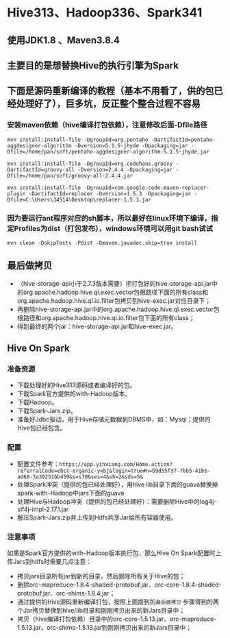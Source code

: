 # Hive313、Hadoop336、Spark341
## 使用JDK1.8 、Maven3.8.4
## 主要目的是想替换Hive的执行引擎为Spark
## 下面是源码重新编译的教程（基本不用看了，供的包已经处理好了），巨多坑，反正整个整合过程不容易

### 安装maven依赖（hive编译打包依赖），注意修改后面-Dfile路径
```
mvn install:install-file -DgroupId=org.pentaho -DartifactId=pentaho-aggdesigner-algorithm -Dversion=5.1.5-jhyde -Dpackaging=jar -Dfile=/home/pan/soft/pentaho-aggdesigner-algorithm-5.1.5-jhyde.jar

mvn install:install-file -DgroupId=org.codehaus.groovy -DartifactId=groovy-all -Dversion=2.4.4 -Dpackaging=jar -Dfile=/home/pan/soft/groovy-all-2.4.4.jar

mvn install:install-file -DgroupId=com.google.code.maven-replacer-plugin -DartifactId=replacer -Dversion=1.5.3 -Dpackaging=jar -Dfile=C:\Users\34514\Desktop\replacer-1.5.3.jar
```

### 因为要运行ant程序对应的sh脚本，所以最好在linux环境下编译，指定Profiles为dist（打包发布），windows环境可以用git bash试试
```
mvn clean -DskipTests -Pdist -Dmaven.javadoc.skip=true install
```
## 最后做拷贝
* （hive-storage-api小于2.7.3版本需要）把打包好的hive-storage-api.jar中的org.apache.hadoop.hive.ql.exec.vector包根路径下面的所有class和org.apache.hadoop.hive.ql.io.filter包拷贝到hive-exec.jar对应目录下；
* 再删除hive-storage-api.jar中的org.apache.hadoop.hive.ql.exec.vector包根路径和org.apache.hadoop.hive.ql.io.filter包下面的所有class；
* 得到最终的两个jar：hive-storage-api.jar和hive-exec.jar。

## Hive On Spark
### 准备资源
* 下载处理好的Hive313源码或者编译好的包。
* 下载Spark官方提供的with-Hadoop版本。
* 下载Hadoop。
* 下载Spark-Jars.zip。
* 准备好Jdbc驱动，用于Hive存储元数据到DBMS中，如：Mysql；提供的Hive包已经包含。

### 配置
* 配置文件参考：`https://app.yinxiang.com/Home.action?referralCode=ebcc-organic-yxbj&login=true#n=b9d55f37-7bb5-41b5-ad68-3a39251bb459&s=s70&ses=4&sh=2&sds=5&`   
* 处理Spark冲突（提供的包已经处理好），用hive lib目录下面的guava替换掉spark-with-Hadoop中jars下面的guava   
* 处理Hive与Hadoop冲突（提供的包已经处理好）：需要删除Hive中的log4j-slf4j-impl-2.17.1.jar  
* 解压Spark-Jars.zip并上传到Hdfs共享Jar给所有容器使用。   

### 注意事项
如果是Spark官方提供的with-Hadoop版本执行包，那么Hive On Spark配置时上传Jars到hdfs时需要几点注意：
* 拷贝jars目录所有jar到新的目录，然后删除所有关于Hive的包；
* 删除orc-mapreduce-1.8.4-shaded-protobuf.jar、orc-core-1.8.4-shaded-protobuf.jar、orc-shims-1.8.4.jar；
* 通过提供的Hive源码重新编译打包，按照上面提到的`最后做拷贝` 步骤得到的两个Jar拷贝替换到hive/lib目录和刚刚拷贝出来的新Jars目录中；
* 拷贝（hive编译打包依赖）目录中的orc-core-1.5.13.jar、orc-mapreduce-1.5.13.jar、orc-shims-1.5.13.jar到刚刚拷贝出来的新Jars目录中；
